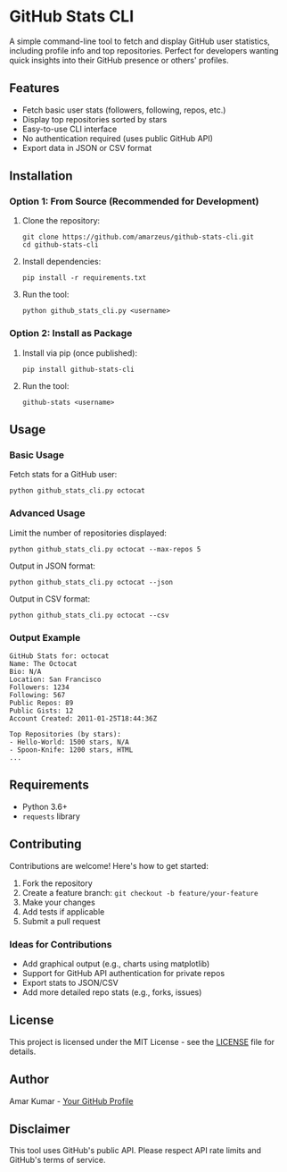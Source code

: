 # GitHub Stats CLI

A simple command-line tool to fetch and display GitHub user statistics, including profile info and top repositories. Perfect for developers wanting quick insights into their GitHub presence or others' profiles.

## Features

- Fetch basic user stats (followers, following, repos, etc.)
- Display top repositories sorted by stars
- Easy-to-use CLI interface
- No authentication required (uses public GitHub API)
- Export data in JSON or CSV format

## Installation

### Option 1: From Source (Recommended for Development)

1. Clone the repository:
   ```
   git clone https://github.com/amarzeus/github-stats-cli.git
   cd github-stats-cli
   ```

2. Install dependencies:
   ```
   pip install -r requirements.txt
   ```

3. Run the tool:
   ```
   python github_stats_cli.py <username>
   ```

### Option 2: Install as Package

1. Install via pip (once published):
   ```
   pip install github-stats-cli
   ```

2. Run the tool:
   ```
   github-stats <username>
   ```

## Usage

### Basic Usage
Fetch stats for a GitHub user:
```
python github_stats_cli.py octocat
```

### Advanced Usage
Limit the number of repositories displayed:
```
python github_stats_cli.py octocat --max-repos 5
```

Output in JSON format:
```
python github_stats_cli.py octocat --json
```

Output in CSV format:
```
python github_stats_cli.py octocat --csv
```

### Output Example
```
GitHub Stats for: octocat
Name: The Octocat
Bio: N/A
Location: San Francisco
Followers: 1234
Following: 567
Public Repos: 89
Public Gists: 12
Account Created: 2011-01-25T18:44:36Z

Top Repositories (by stars):
- Hello-World: 1500 stars, N/A
- Spoon-Knife: 1200 stars, HTML
...
```

## Requirements

- Python 3.6+
- `requests` library

## Contributing

Contributions are welcome! Here's how to get started:

1. Fork the repository
2. Create a feature branch: `git checkout -b feature/your-feature`
3. Make your changes
4. Add tests if applicable
5. Submit a pull request

### Ideas for Contributions
- Add graphical output (e.g., charts using matplotlib)
- Support for GitHub API authentication for private repos
- Export stats to JSON/CSV
- Add more detailed repo stats (e.g., forks, issues)

## License

This project is licensed under the MIT License - see the [LICENSE](LICENSE) file for details.

## Author

Amar Kumar - [Your GitHub Profile](https://github.com/amarzeus)

## Disclaimer

This tool uses GitHub's public API. Please respect API rate limits and GitHub's terms of service.
